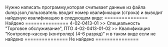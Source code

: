 Нужно написать программу,которая считывает данные из файла dump.json,пользователь вводит номер квалификации (строка) и выводит найденую квалификацию в следующем виде:
=============== Найдено ===============
4-02-0413-01 >> Специальность "Торговое обслуживание", ПТО
4-02-0413-01-02 >> Квалификация "Контролер-кассир (контролер) (4-6 разряд)"
и в таком виде если не найдено 
=============== Не найдено ===============

